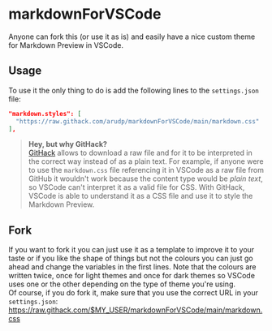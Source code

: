 # markdownForVSCode

Anyone can fork this (or use it as is) and easily have a nice custom theme for Markdown Preview in VSCode.

## Usage
To use it the only thing to do is add the following lines to the `settings.json` file:

```json
"markdown.styles": [
  "https://raw.githack.com/arudp/markdownForVSCode/main/markdown.css"
],
```

> **Hey, but why GitHack?**  
> [GitHack](https://raw.githack.com/) allows to download a raw file and for it to be interpreted in the correct way instead of as a plain text. For example, if anyone were to use the `markdown.css` file referencing it in VSCode as a raw file from GitHub it wouldn't work because the content type would be _plain text_, so VSCode can't interpret it as a valid file for CSS. With GitHack, VSCode is able to understand it as a CSS file and use it to style the Markdown Preview.

## Fork
If you want to fork it you can just use it as a template to improve it to your taste or if you like the shape of things but not the colours you can just go ahead and change the variables in the first lines. Note that the colours are written twice, once for light themes and once for dark themes so VSCode uses one or the other depending on the type of theme you're using.  
Of course, if you do fork it, make sure that you use the correct URL in your `settings.json`: https://raw.githack.com/$MY_USER/markdownForVSCode/main/markdown.css

